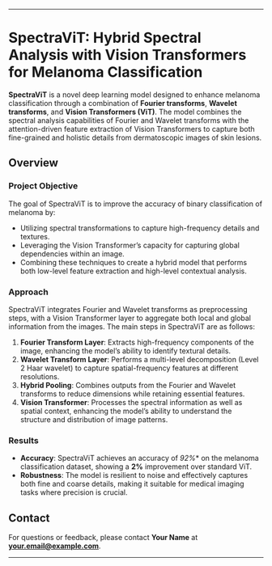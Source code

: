 
---

# SpectraViT: Hybrid Spectral Analysis with Vision Transformers for Melanoma Classification

**SpectraViT** is a novel deep learning model designed to enhance melanoma classification through a combination of **Fourier transforms**, **Wavelet transforms**, and **Vision Transformers (ViT)**. The model combines the spectral analysis capabilities of Fourier and Wavelet transforms with the attention-driven feature extraction of Vision Transformers to capture both fine-grained and holistic details from dermatoscopic images of skin lesions.

## Overview

### Project Objective
The goal of SpectraViT is to improve the accuracy of binary classification of melanoma by:
- Utilizing spectral transformations to capture high-frequency details and textures.
- Leveraging the Vision Transformer’s capacity for capturing global dependencies within an image.
- Combining these techniques to create a hybrid model that performs both low-level feature extraction and high-level contextual analysis.

### Approach
SpectraViT integrates Fourier and Wavelet transforms as preprocessing steps, with a Vision Transformer layer to aggregate both local and global information from the images. The main steps in SpectraViT are as follows:

1. **Fourier Transform Layer**: Extracts high-frequency components of the image, enhancing the model’s ability to identify textural details.
2. **Wavelet Transform Layer**: Performs a multi-level decomposition (Level 2 Haar wavelet) to capture spatial-frequency features at different resolutions.
3. **Hybrid Pooling**: Combines outputs from the Fourier and Wavelet transforms to reduce dimensions while retaining essential features.
4. **Vision Transformer**: Processes the spectral information as well as spatial context, enhancing the model’s ability to understand the structure and distribution of image patterns.

### Results
- **Accuracy**: SpectraViT achieves an accuracy of *92%** on the melanoma classification dataset, showing a **2%** improvement over standard ViT.
- **Robustness**: The model is resilient to noise and effectively captures both fine and coarse details, making it suitable for medical imaging tasks where precision is crucial.



## Contact
For questions or feedback, please contact **Your Name** at **your.email@example.com**.

--- 

